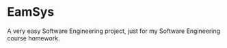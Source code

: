 # EamSys
A very easy Software Engineering project, just for my Software Engineering course homework.
